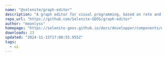 ```yaml
---
name: "@selenite/graph-editor"
description: "A graph editor for visual programming, based on rete and svelte."
repo_url: "https://github.com/Selenite-GEOS/graph-editor"
author: "moonlyss"
homepage: "https://selenite-geos.github.io/docs/developper/components/#graph-editor"
downloads: 23
updated: "2024-11-15T17:08:55.955Z"
tags: 
  - ui
---
```

